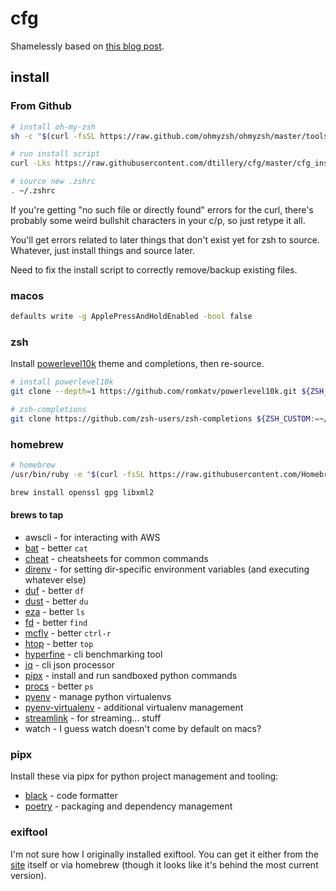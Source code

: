 # cfg
Shamelessly based on [this blog post](https://www.atlassian.com/git/tutorials/dotfiles).

## install

### From Github
```bash
# install oh-my-zsh
sh -c "$(curl -fsSL https://raw.github.com/ohmyzsh/ohmyzsh/master/tools/install.sh)"

# run install script
curl -Lks https://raw.githubusercontent.com/dtillery/cfg/master/cfg_install.sh | /bin/zsh

# source new .zshrc
. ~/.zshrc
```

If you're getting "no such file or directly found" errors for the curl, there's probably some weird bullshit characters in your c/p, so just retype it all.

You'll get errors related to later things that don't exist yet for zsh to source. Whatever, just install things and source later.

Need to fix the install script to correctly remove/backup existing files.

### macos
```bash
defaults write -g ApplePressAndHoldEnabled -bool false
```

### zsh
Install [powerlevel10k](https://github.com/romkatv/powerlevel10k) theme and completions, then re-source.

```bash
# install powerlevel10k
git clone --depth=1 https://github.com/romkatv/powerlevel10k.git ${ZSH_CUSTOM:-$HOME/.oh-my-zsh/custom}/themes/powerlevel10k

# zsh-completions
git clone https://github.com/zsh-users/zsh-completions ${ZSH_CUSTOM:=~/.oh-my-zsh/custom}/plugins/zsh-completions
```

### homebrew
```bash
# homebrew
/usr/bin/ruby -e "$(curl -fsSL https://raw.githubusercontent.com/Homebrew/install/master/install)"

brew install openssl gpg libxml2
```

#### brews to tap

* awscli - for interacting with AWS
* [bat](https://github.com/sharkdp/bat) - better `cat`
* [cheat](https://github.com/cheat/cheat) - cheatsheets for common commands
* [direnv](http://direnv.net) - for setting dir-specific environment variables (and executing whatever else)
* [duf](https://github.com/muesli/duf) - better `df`
* [dust](https://github.com/bootandy/dust) - better `du`
* [eza](https://eza.rocks) - better `ls`
* [fd](https://github.com/sharkdp/fd) - better `find`
* [mcfly](https://github.com/cantino/mcfly) - better `ctrl-r`
* [htop](https://htop.dev) - better `top`
* [hyperfine](https://github.com/sharkdp/hyperfine) - cli benchmarking tool
* [jq](https://jqlang.github.io/jq/) - cli json processor
* [pipx](https://pipx.pypa.io/stable/) - install and run sandboxed python commands
* [procs](https://github.com/dalance/procs) - better `ps`
* [pyenv](https://github.com/pyenv/pyenv) - manage python virtualenvs
* [pyenv-virtualenv](https://github.com/pyenv/pyenv-virtualenv) - additional virtualenv management
* [streamlink](https://streamlink.github.io) - for streaming... stuff
* watch - I guess watch doesn't come by default on macs?

### pipx
Install these via pipx for python project management and tooling:

* [black](https://black.readthedocs.io/en/stable/) - code formatter
* [poetry](https://python-poetry.org) - packaging and dependency management

### exiftool
I'm not sure how I originally installed exiftool. You can get it either from the
[site](https://exiftool.org/install.html#MacOS) itself or via homebrew (though it looks
like it's behind the most current version).
